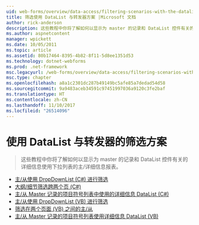 ```yaml
---
uid: web-forms/overview/data-access/filtering-scenarios-with-the-datalist-and-repeater/index
title: 筛选使用 DataList 与转发器方案 |Microsoft 文档
author: rick-anderson
description: 这些教程中你将了解如何以显示为 master 的记录和 DataList 控件有关的详细信息使用下拉列表的主/详细信息报表。
ms.author: aspnetcontent
manager: wpickett
ms.date: 10/05/2011
ms.topic: article
ms.assetid: 80b17464-8395-4b82-8f11-5d8ee1351d53
ms.technology: dotnet-webforms
ms.prod: .net-framework
msc.legacyurl: /web-forms/overview/data-access/filtering-scenarios-with-the-datalist-and-repeater
msc.type: chapter
ms.openlocfilehash: a8a1c2301dc287b49149bc5afe85a7dedad54d58
ms.sourcegitcommit: 9a9483aceb34591c97451997036a9120c3fe2baf
ms.translationtype: HT
ms.contentlocale: zh-CN
ms.lasthandoff: 11/10/2017
ms.locfileid: "26514096"
---
```

<a name="filtering-scenarios-with-the-datalist-and-repeater"></a>使用 DataList 与转发器的筛选方案
====================
> 这些教程中你将了解如何以显示为 master 的记录和 DataList 控件有关的详细信息使用下拉列表的主/详细信息报表。


- [主/从使用 DropDownList (C#) 进行筛选](master-detail-filtering-with-a-dropdownlist-datalist-cs.md)
- [大纲/细节筛选跨两个页 (C#)](master-detail-filtering-acess-two-pages-datalist-cs.md)
- [主/从 Master 记录的项目符号列表中使用的详细信息 DataList (C#)](master-detail-using-a-bulleted-list-of-master-records-with-a-details-datalist-cs.md)
- [主/从使用 DropDownList (VB) 进行筛选](master-detail-filtering-with-a-dropdownlist-datalist-vb.md)
- [筛选在两个页面 (VB) 之间的主/从](master-detail-filtering-acess-two-pages-datalist-vb.md)
- [主/从 Master 记录的项目符号列表使用详细信息 DataList (VB)](master-detail-using-a-bulleted-list-of-master-records-with-a-details-datalist-vb.md)
